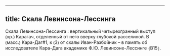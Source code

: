 
---
title: Скала Левинсона-Лессинга
---
Скала Левинсона-Лессинга
: вертикальный четырехгранный выступ ⦅хр.⦆ Карагач, отделенный от него вверху глубокой расселиной. В ⦅масс.⦆ Кара-Даг#1, к ⦅З⦆ от скалы Иван-Разбойник – в память об исследователе Кара-Дага академике Ф.Ю. Левинсоне-Лессинге ⦃В15⦄.
